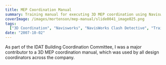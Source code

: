 ```yaml
---
title: MEP Coordination Manual
summary: Training manual for executing 3D MEP coordination using Navisworks Clash Detective.
coverImage: /images/mortenson/mep-manual/slide0041_image025.png
tags:
  ["3D Coordination", "Navisworks", "NavisWorks Clash Detective", "Training"]
date: "2007-10-02"
---
```


As part of the IDAT Building Coordination Committee, I was a major contributor to a 3D MEP coordination manual, which was used by all design coordinators across the company.
